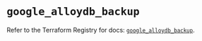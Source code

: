 # `google_alloydb_backup`

Refer to the Terraform Registry for docs: [`google_alloydb_backup`](https://registry.terraform.io/providers/hashicorp/google/6.5.0/docs/resources/alloydb_backup).
